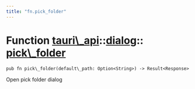 ```yaml
---
title: "fn.pick_folder"
---
```


# Function [tauri\\\_api](/docs/api/rust/tauri\_api/../index.html)::​[dialog](/docs/api/rust/tauri\_api/index.html)::​[pick\\\_folder](/docs/api/rust/tauri\_api/)

    pub fn pick\_folder(default\_path: Option<String>) -> Result<Response>

Open pick folder dialog

      